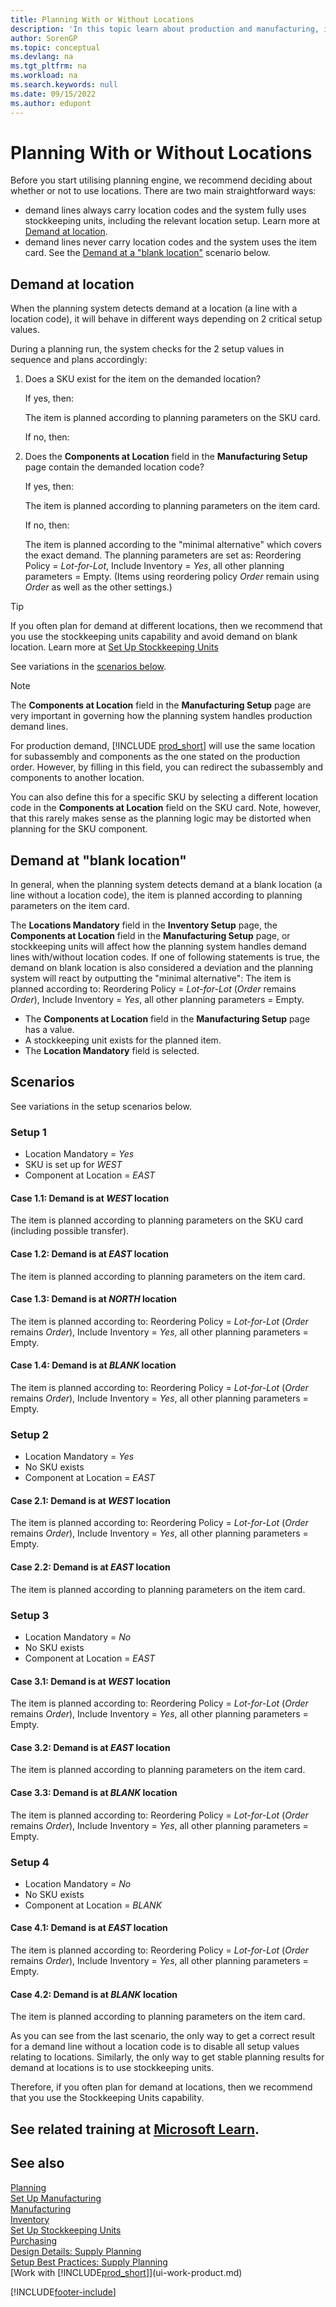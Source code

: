 ```yaml
---
title: Planning With or Without Locations
description: 'In this topic learn about production and manufacturing, including supply planning, in Business Central.'
author: SorenGP
ms.topic: conceptual
ms.devlang: na
ms.tgt_pltfrm: na
ms.workload: na
ms.search.keywords: null
ms.date: 09/15/2022
ms.author: edupont
---
```

# <a name="planning-with-or-without-locations"></a><a name="planning-with-or-without-locations"></a><a name="planning-with-or-without-locations"></a>Planning With or Without Locations

Before you start utilising planning engine, we recommend deciding about whether or not to use locations. There are two main straightforward ways:

* demand lines always carry location codes and the system fully uses stockkeeping units, including the relevant location setup. Learn more at [Demand at location](#demand-at-location).  
* demand lines never carry location codes and the system uses the item card. See the [Demand at a "blank location"](#demand-at-blank-location) scenario below.

## <a name="demand-at-location"></a><a name="demand-at-location"></a><a name="demand-at-location"></a>Demand at location

When the planning system detects demand at a location (a line with a location code), it will behave in different ways depending on 2 critical setup values.  

During a planning run, the system checks for the 2 setup values in sequence and plans accordingly:  

1. Does a SKU exist for the item on the demanded location?  

    If yes, then:  

    The item is planned according to planning parameters on the SKU card.  

    If no, then:  

2. Does the **Components at Location** field in the **Manufacturing Setup** page contain the demanded location code?  

    If yes, then:  

    The item is planned according to planning parameters on the item card.  

    If no, then:  

    The item is planned according to the "minimal alternative" which covers the exact demand. The planning parameters are set as: Reordering Policy = *Lot-for-Lot*, Include Inventory = *Yes*, all other planning parameters = Empty. (Items using reordering policy *Order* remain using *Order* as well as the other settings.)

> [!TIP]
> If you often plan for demand at different locations, then we recommend that you use the stockkeeping units capability and avoid demand on blank location. Learn more at [Set Up Stockkeeping Units](inventory-how-to-set-up-stockkeeping-units.md)

See variations in the [scenarios below](#scenarios).

> [!NOTE]
> The **Components at Location** field in the **Manufacturing Setup** page are very important in governing how the planning system handles production demand lines.
>
> For production demand, [!INCLUDE [prod_short](includes/prod_short.md)] will use the same location for subassembly and components as the one stated on the production order. However, by filling in this field, you can redirect the subassembly and components to another location.
>
> You can also define this for a specific SKU by selecting a different location code in the **Components at Location** field on the SKU card. Note, however, that this rarely makes sense as the planning logic may be distorted when planning for the SKU component.

## <a name="demand-at-blank-location"></a><a name="demand-at-blank-location"></a><a name="demand-at-blank-location"></a>Demand at "blank location"

In general, when the planning system detects demand at a blank location (a line without a location code), the item is planned according to planning parameters on the item card.

The **Locations Mandatory** field in the **Inventory Setup** page, the **Components at Location** field in the **Manufacturing Setup** page, or stockkeeping units will affect how the planning system handles demand lines with/without location codes. If one of following statements is true, the demand on blank location is also considered a deviation and the planning system will react by outputting the "minimal alternative": The item is planned according to: Reordering Policy = *Lot-for-Lot* (*Order* remains *Order*), Include Inventory = *Yes*, all other planning parameters = Empty.

* The **Components at Location** field in the **Manufacturing Setup** page has a value.
* A stockkeeping unit exists for the planned item.
* The **Location Mandatory** field is selected.

## <a name="scenarios"></a><a name="scenarios"></a><a name="scenarios"></a>Scenarios

See variations in the setup scenarios below.

### <a name="setup-1"></a><a name="setup-1"></a><a name="setup-1"></a>Setup 1

* Location Mandatory = *Yes*  
* SKU is set up for *WEST*  
* Component at Location = *EAST*  

#### <a name="case-11-demand-is-at-west-location"></a><a name="case-11-demand-is-at-west-location"></a><a name="case-11-demand-is-at-west-location"></a>Case 1.1: Demand is at *WEST* location

The item is planned according to planning parameters on the SKU card (including possible transfer).

#### <a name="case-12-demand-is-at-east-location"></a><a name="case-12-demand-is-at-east-location"></a><a name="case-12-demand-is-at-east-location"></a>Case 1.2: Demand is at *EAST* location

The item is planned according to planning parameters on the item card.

#### <a name="case-13-demand-is-at-north-location"></a><a name="case-13-demand-is-at-north-location"></a><a name="case-13-demand-is-at-north-location"></a>Case 1.3: Demand is at *NORTH* location

The item is planned according to: Reordering Policy = *Lot-for-Lot* (*Order* remains *Order*), Include Inventory = *Yes*, all other planning parameters = Empty.

#### <a name="case-14-demand-is-at-blank-location"></a><a name="case-14-demand-is-at-blank-location"></a><a name="case-14-demand-is-at-blank-location"></a>Case 1.4: Demand is at *BLANK* location

The item is planned according to: Reordering Policy = *Lot-for-Lot* (*Order* remains *Order*), Include Inventory = *Yes*, all other planning parameters = Empty.

### <a name="setup-2"></a><a name="setup-2"></a><a name="setup-2"></a>Setup 2

* Location Mandatory = *Yes*  
* No SKU exists  
* Component at Location = *EAST*  

#### <a name="case-21-demand-is-at-west-location"></a><a name="case-21-demand-is-at-west-location"></a><a name="case-21-demand-is-at-west-location"></a>Case 2.1: Demand is at *WEST* location

The item is planned according to: Reordering Policy = *Lot-for-Lot* (*Order* remains *Order*), Include Inventory = *Yes*, all other planning parameters = Empty.

#### <a name="case-22-demand-is-at-east-location"></a><a name="case-22-demand-is-at-east-location"></a><a name="case-22-demand-is-at-east-location"></a>Case 2.2: Demand is at *EAST* location

The item is planned according to planning parameters on the item card.  

### <a name="setup-3"></a><a name="setup-3"></a><a name="setup-3"></a>Setup 3

* Location Mandatory = *No*  
* No SKU exists  
* Component at Location = *EAST*  

#### <a name="case-31-demand-is-at-west-location"></a><a name="case-31-demand-is-at-west-location"></a><a name="case-31-demand-is-at-west-location"></a>Case 3.1: Demand is at *WEST* location

The item is planned according to: Reordering Policy = *Lot-for-Lot* (*Order* remains *Order*), Include Inventory = *Yes*, all other planning parameters = Empty.

#### <a name="case-32-demand-is-at-east-location"></a><a name="case-32-demand-is-at-east-location"></a><a name="case-32-demand-is-at-east-location"></a>Case 3.2: Demand is at *EAST* location

The item is planned according to planning parameters on the item card.  

#### <a name="case-33-demand-is-at-blank-location"></a><a name="case-33-demand-is-at-blank-location"></a><a name="case-33-demand-is-at-blank-location"></a>Case 3.3: Demand is at *BLANK* location

The item is planned according to: Reordering Policy = *Lot-for-Lot* (*Order* remains *Order*), Include Inventory = *Yes*, all other planning parameters = Empty.

### <a name="setup-4"></a><a name="setup-4"></a><a name="setup-4"></a>Setup 4

* Location Mandatory = *No*  
* No SKU exists  
* Component at Location = *BLANK*  

#### <a name="case-41-demand-is-at-east-location"></a><a name="case-41-demand-is-at-east-location"></a><a name="case-41-demand-is-at-east-location"></a>Case 4.1: Demand is at *EAST* location

The item is planned according to: Reordering Policy = *Lot-for-Lot* (*Order* remains *Order*), Include Inventory = *Yes*, all other planning parameters = Empty.

#### <a name="case-42-demand-is-at-blank-location"></a><a name="case-42-demand-is-at-blank-location"></a><a name="case-42-demand-is-at-blank-location"></a>Case 4.2: Demand is at *BLANK* location

The item is planned according to planning parameters on the item card.

As you can see from the last scenario, the only way to get a correct result for a demand line without a location code is to disable all setup values relating to locations. Similarly, the only way to get stable planning results for demand at locations is to use stockkeeping units.  

Therefore, if you often plan for demand at locations, then we recommend that you use the Stockkeeping Units capability.

## <a name="see-related-training-at-microsoft-learn"></a><a name="see-related-training-at-microsoft-learn"></a><a name="see-related-training-at-microsoft-learn"></a>See related training at [Microsoft Learn](/training/paths/trade-get-started-dynamics-365-business-central/).

## <a name="see-also"></a><a name="see-also"></a><a name="see-also"></a>See also

[Planning](production-planning.md)  
[Set Up Manufacturing](production-configure-production-processes.md)  
[Manufacturing](production-manage-manufacturing.md)  
[Inventory](inventory-manage-inventory.md)  
[Set Up Stockkeeping Units](inventory-how-to-set-up-stockkeeping-units.md)  
[Purchasing](purchasing-manage-purchasing.md)  
[Design Details: Supply Planning](design-details-supply-planning.md)  
[Setup Best Practices: Supply Planning](setup-best-practices-supply-planning.md)  
[Work with [!INCLUDE[prod_short](includes/prod_short.md)]](ui-work-product.md)  

[!INCLUDE[footer-include](includes/footer-banner.md)]
